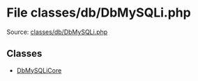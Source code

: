 File classes/db/DbMySQLi.php
=========
Source: [classes/db/DbMySQLi.php](https://github.com/PrestaShop/PrestaShop/blob/1.6.1.1/classes/db/DbMySQLi.php)


Classes
-------

* [DbMySQLiCore](class.DbMySQLiCore.md)

